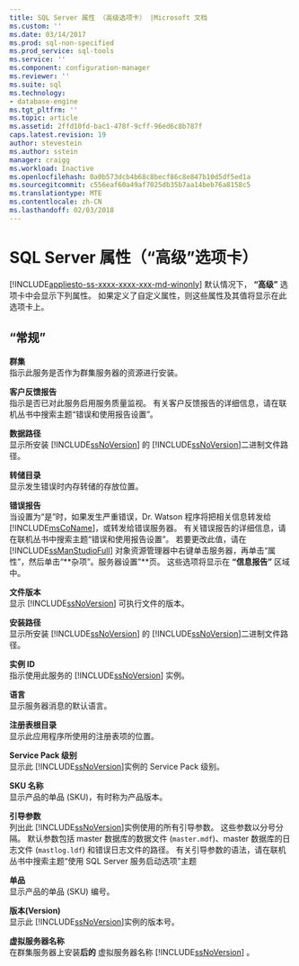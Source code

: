 ```yaml
---
title: SQL Server 属性 （高级选项卡） |Microsoft 文档
ms.custom: ''
ms.date: 03/14/2017
ms.prod: sql-non-specified
ms.prod_service: sql-tools
ms.service: ''
ms.component: configuration-manager
ms.reviewer: ''
ms.suite: sql
ms.technology:
- database-engine
ms.tgt_pltfrm: ''
ms.topic: article
ms.assetid: 2ffd10fd-bac1-478f-9cff-96ed6c8b787f
caps.latest.revision: 19
author: stevestein
ms.author: sstein
manager: craigg
ms.workload: Inactive
ms.openlocfilehash: 0a0b573dcb4b68c8becf86c8e847b10d5df5ed1a
ms.sourcegitcommit: c556eaf60a49af7025db35b7aa14beb76a8158c5
ms.translationtype: MTE
ms.contentlocale: zh-CN
ms.lasthandoff: 02/03/2018
---
```

# <a name="sql-server-properties-advanced-tab"></a>SQL Server 属性（“高级”选项卡）
[!INCLUDE[appliesto-ss-xxxx-xxxx-xxx-md-winonly](../../includes/appliesto-ss-xxxx-xxxx-xxx-md-winonly.md)]
默认情况下， **“高级”** 选项卡中会显示下列属性。 如果定义了自定义属性，则这些属性及其值将显示在此选项卡上。  
  
## <a name="options"></a>“常规”  
 **群集**  
 指示此服务是否作为群集服务器的资源进行安装。  
  
 **客户反馈报告**  
 指示是否已对此服务启用服务质量监视。 有关客户反馈报告的详细信息，请在联机丛书中搜索主题“错误和使用报告设置”。  
  
 **数据路径**  
 显示所安装 [!INCLUDE[ssNoVersion](../../includes/ssnoversion-md.md)] 的 [!INCLUDE[ssNoVersion](../../includes/ssnoversion-md.md)]二进制文件路径。  
  
 **转储目录**  
 显示发生错误时内存转储的存放位置。  
  
 **错误报告**  
 当设置为“是”时，如果发生严重错误，Dr. Watson 程序将把相关信息转发给 [!INCLUDE[msCoName](../../includes/msconame-md.md)]，或转发给错误服务器。 有关错误报告的详细信息，请在联机丛书中搜索主题“错误和使用报告设置”。 若要更改此值，请在 [!INCLUDE[ssManStudioFull](../../includes/ssmanstudiofull-md.md)] 对象资源管理器中右键单击服务器，再单击“属性”，然后单击“**杂项”。服务器设置”**页。 这些选项将显示在 **“信息报告”** 区域中。  
  
 **文件版本**  
 显示 [!INCLUDE[ssNoVersion](../../includes/ssnoversion-md.md)] 可执行文件的版本。  
  
 **安装路径**  
 显示所安装 [!INCLUDE[ssNoVersion](../../includes/ssnoversion-md.md)] 的 [!INCLUDE[ssNoVersion](../../includes/ssnoversion-md.md)]二进制文件路径。  
  
 **实例 ID**  
 指示使用此服务的 [!INCLUDE[ssNoVersion](../../includes/ssnoversion-md.md)] 实例。  
  
 **语言**  
 显示服务器消息的默认语言。  
  
 **注册表根目录**  
 显示此应用程序所使用的注册表项的位置。  
  
 **Service Pack 级别**  
 显示此 [!INCLUDE[ssNoVersion](../../includes/ssnoversion-md.md)]实例的 Service Pack 级别。  
  
 **SKU 名称**  
 显示产品的单品 (SKU)，有时称为产品版本。  
  
 **引导参数**  
 列出此 [!INCLUDE[ssNoVersion](../../includes/ssnoversion-md.md)]实例使用的所有引导参数。 这些参数以分号分隔。 默认参数包括 master 数据库的数据文件 (`master.mdf`)、master 数据库的日志文件 (`mastlog.ldf`) 和错误日志文件的路径。 有关引导参数的语法，请在联机丛书中搜索主题“使用 SQL Server 服务启动选项”主题   
  
 **单品**  
 显示产品的单品 (SKU) 编号。  
  
 **版本(Version)**  
 显示此 [!INCLUDE[ssNoVersion](../../includes/ssnoversion-md.md)]实例的版本号。  
  
 **虚拟服务器名称**  
 在群集服务器上安装**后的** 虚拟服务器名称 [!INCLUDE[ssNoVersion](../../includes/ssnoversion-md.md)] 。  
  
  

